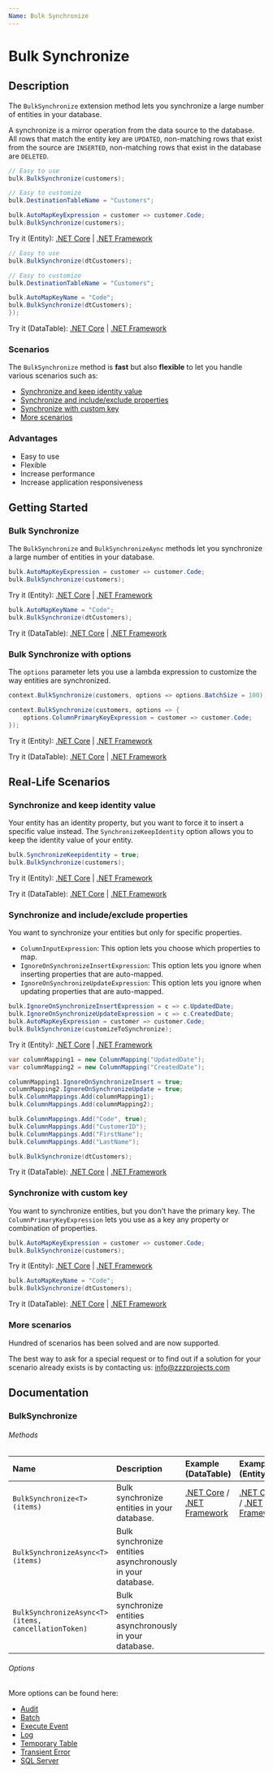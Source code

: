 ```yaml
---
Name: Bulk Synchronize
---
```


# Bulk Synchronize

## Description

The `BulkSynchronize` extension method lets you synchronize a large number of entities in your database.

A synchronize is a mirror operation from the data source to the database. All rows that match the entity key are `UPDATED`, non-matching rows that exist from the source are `INSERTED`, non-matching rows that exist in the database are `DELETED`.

```csharp
// Easy to use
bulk.BulkSynchronize(customers);

// Easy to customize
bulk.DestinationTableName = "Customers";

bulk.AutoMapKeyExpression = customer => customer.Code;
bulk.BulkSynchronize(customers);
```
Try it (Entity): [.NET Core](https://dotnetfiddle.net/NH837U) | [.NET Framework](https://dotnetfiddle.net/06N89k)

```csharp
// Easy to use
bulk.BulkSynchronize(dtCustomers);

// Easy to customize
bulk.DestinationTableName = "Customers";

bulk.AutoMapKeyName = "Code";
bulk.BulkSynchronize(dtCustomers);
});
```
Try it (DataTable): [.NET Core](https://dotnetfiddle.net/hizkul) | [.NET Framework](https://dotnetfiddle.net/RLvbF1)

### Scenarios
The `BulkSynchronize` method is **fast** but also **flexible** to let you handle various scenarios such as:
- [Synchronize and keep identity value](#synchronize-and-keep-identity-value)
- [Synchronize and include/exclude properties](#synchronize-and-includeexclude-properties)
- [Synchronize with custom key](#synchronize-with-custom-key)
- [More scenarios](#more-scenarios)

### Advantages
- Easy to use
- Flexible
- Increase performance
- Increase application responsiveness

## Getting Started

### Bulk Synchronize
The `BulkSynchronize` and `BulkSynchronizeAync` methods let you synchronize a large number of entities in your database.

```csharp
bulk.AutoMapKeyExpression = customer => customer.Code;
bulk.BulkSynchronize(customers);
```
Try it (Entity): [.NET Core](https://dotnetfiddle.net/UQBex7) | [.NET Framework](https://dotnetfiddle.net/rd4Qm2)

```csharp
bulk.AutoMapKeyName = "Code";
bulk.BulkSynchronize(dtCustomers);
```
Try it (DataTable): [.NET Core](https://dotnetfiddle.net/YArxWR) | [.NET Framework](https://dotnetfiddle.net/LMLvFy)

### Bulk Synchronize with options
The `options` parameter lets you use a lambda expression to customize the way entities are synchronized.

```csharp
context.BulkSynchronize(customers, options => options.BatchSize = 100);

context.BulkSynchronize(customers, options => {
    options.ColumnPrimaryKeyExpression = customer => customer.Code;
});
```
Try it (Entity): [.NET Core](https://dotnetfiddle.net/KIWMJk) | [.NET Framework](https://dotnetfiddle.net/P4j6y4)

Try it (DataTable): [.NET Core](https://dotnetfiddle.net/RIkSIh) | [.NET Framework](https://dotnetfiddle.net/Z3QmQH) 

## Real-Life Scenarios

### Synchronize and keep identity value
Your entity has an identity property, but you want to force it to insert a specific value instead. The `SynchronizeKeepIdentity` option allows you to keep the identity value of your entity.

```csharp
bulk.SynchronizeKeepidentity = true;
bulk.BulkSynchronize(customers);
```
Try it (Entity): [.NET Core](https://dotnetfiddle.net/Le84Fc) | [.NET Framework](https://dotnetfiddle.net/P6txGi)

Try it (DataTable): [.NET Core](https://dotnetfiddle.net/nqJGGu) | [.NET Framework](https://dotnetfiddle.net/U8ARaT)

### Synchronize and include/exclude properties
You want to synchronize your entities but only for specific properties.

- `ColumnInputExpression`: This option lets you choose which properties to map.
- `IgnoreOnSynchronizeInsertExpression`: This option lets you ignore when inserting properties that are auto-mapped.
- `IgnoreOnSynchronizeUpdateExpression`: This option lets you ignore when updating properties that are auto-mapped.

```csharp
bulk.IgnoreOnSynchronizeInsertExpression = c => c.UpdatedDate;
bulk.IgnoreOnSynchronizeUpdateExpression = c => c.CreatedDate;
bulk.AutoMapKeyExpression = customer => customer.Code;
bulk.BulkSynchronize(customizeToSynchronize);
```
Try it (Entity): [.NET Core](https://dotnetfiddle.net/6DBVe5) | [.NET Framework](https://dotnetfiddle.net/4u3Mxf)

```csharp
var columnMapping1 = new ColumnMapping("UpdatedDate");
var columnMapping2 = new ColumnMapping("CreatedDate");

columnMapping1.IgnoreOnSynchronizeInsert = true;
columnMapping2.IgnoreOnSynchronizeUpdate = true;
bulk.ColumnMappings.Add(columnMapping1);
bulk.ColumnMappings.Add(columnMapping2);

bulk.ColumnMappings.Add("Code", true);
bulk.ColumnMappings.Add("CustomerID");
bulk.ColumnMappings.Add("FirstName");
bulk.ColumnMappings.Add("LastName");

bulk.BulkSynchronize(dtCustomers);
```
Try it (DataTable): [.NET Core](https://dotnetfiddle.net/TsXcKu) | [.NET Framework](https://dotnetfiddle.net/bAq5hA)  

### Synchronize with custom key
You want to synchronize entities, but you don't have the primary key. The `ColumnPrimaryKeyExpression` lets you use as a key any property or combination of properties.

```csharp
bulk.AutoMapKeyExpression = customer => customer.Code;
bulk.BulkSynchronize(customers);   
```
Try it (Entity): [.NET Core](https://dotnetfiddle.net/AL3HNq) | [.NET Framework](https://dotnetfiddle.net/oEShFh)

```csharp
bulk.AutoMapKeyName = "Code";
bulk.BulkSynchronize(dtCustomers);
```
Try it (DataTable): [.NET Core](https://dotnetfiddle.net/QDn8HG) | [.NET Framework](https://dotnetfiddle.net/SGkrot)  

### More scenarios
Hundred of scenarios has been solved and are now supported.

The best way to ask for a special request or to find out if a solution for your scenario already exists is by contacting us:
info@zzzprojects.com

## Documentation

### BulkSynchronize

###### Methods

| Name | Description | Example (DataTable) | Example (Entity) |
| :--- | :---------- | :------ | :------ |
| `BulkSynchronize<T>(items)` | Bulk synchronize entities in your database. | [.NET Core](https://dotnetfiddle.net/sfq6uc) / [.NET Framework](https://dotnetfiddle.net/DM5xFj) | [.NET Core](https://dotnetfiddle.net/IsPi0j) / [.NET Framework](https://dotnetfiddle.net/LwkmNL) |
| `BulkSynchronizeAsync<T>(items)` | Bulk synchronize entities asynchronously in your database. | |
| `BulkSynchronizeAsync<T>(items, cancellationToken)` | Bulk synchronize entities asynchronously in your database. | |

###### Options
More options can be found here:

- [Audit](https://bulk-operations.net/audit)
- [Batch](https://bulk-operations.net/batch)
- [Execute Event](https://bulk-operations.net/execute-event)
- [Log](https://bulk-operations.net/log)
- [Temporary Table](https://bulk-operations.net/temporary-table)
- [Transient Error](https://bulk-operations.net/transient-error)
- [SQL Server](https://bulk-operations.net/sql-server)
